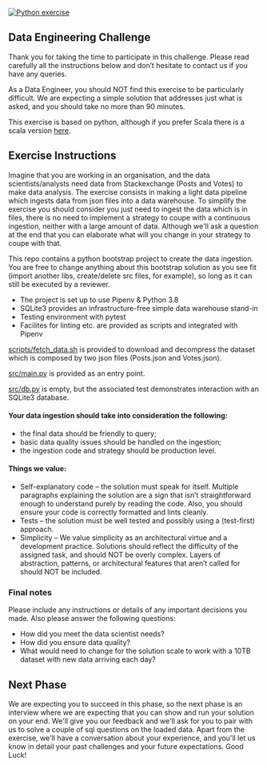 [![Python exercise](https://github.com/EqualExperts/data-studio-exercise-python-sql/actions/workflows/python-exercise.yml/badge.svg)](https://github.com/EqualExperts/data-studio-exercise-python-sql/actions/workflows/python-exercise.yml)
## Data Engineering Challenge
Thank you for taking the time to participate in this challenge. Please read carefully all the instructions below and don’t hesitate to contact us if you have any queries. 

As a Data Engineer, you should NOT find this exercise to be particularly difficult. 
We are expecting a simple solution that addresses just what is asked, and you should take no more than 90 minutes.

This exercise is based on python, although if you prefer Scala there is a scala version [here](https://github.com/EqualExperts/data-studio-exercise-python-sql/tree/json-exercise-scala).

## Exercise Instructions 

Imagine that you are working in an organisation, and the data scientists/analysts need data from Stackexchange (Posts and Votes) to make data analysis. The exercise consists in making a light data pipeline which ingests data from json files into a data warehouse. To simplify the exercise you should consider you just need to ingest the data which is in files, there is no need to implement a strategy to coupe with a continuous ingestion, neither with a large amount of data. Although we'll ask a question at the end that you can elaborate what will you change in your strategy to coupe with that.

This repo contains a python bootstrap project to create the data ingestion.
You are free to change anything about this bootstrap solution as you see fit (import another libs, create/delete src files, for example), so long as it can still be executed by a reviewer.

- The project is set up to use Pipenv & Python 3.8
- SQLite3 provides an infrastructure-free simple data warehouse stand-in
- Testing environment with pytest
- Facilites for linting etc. are provided as scripts and integrated with Pipenv

[scripts/fetch_data.sh](scripts/fetch_data.sh) 
is provided to download and decompress the dataset which is composed by two json files (Posts.json and Votes.json).

[src/main.py](src/main.py) is provided as an entry point.

[src/db.py](src/db.py) is empty, but the associated test demonstrates interaction with an SQLite3 database.

#### Your data ingestion should take into consideration the following:
- the final data should be friendly to query;
- basic data quality issues should be handled on the ingestion;
- the ingestion code and strategy should be production level.

#### Things we value:
- Self-explanatory code – the solution must speak for itself. Multiple paragraphs explaining the solution are a sign that isn’t straightforward enough to understand purely by reading the code. Also, you should ensure your code is correctly formatted and lints cleanly.
- Tests – the solution must be well tested and possibly using a (test­-first) approach.
- Simplicity – We value simplicity as an architectural virtue and a development practice. Solutions should reflect the difficulty of the assigned task, and should NOT be overly complex. Layers of abstraction, patterns, or architectural features that aren’t called for should NOT be included.

### Final notes
Please include any instructions or details of any important decisions you made. Also please answer the following questions: 
- How did you meet the data scientist needs?
- How did you ensure data quality?
- What would need to change for the solution scale to work with a 10TB dataset with new data arriving each day?

## Next Phase
We are expecting you to succeed in this phase, so the next phase is an interview where we are expecting that you can show and run your solution on your end. 
We'll give you our feedback and we'll ask for you to pair with us to solve a couple of sql questions on the loaded data. 
Apart from the exercise, we'll have a conversation about your experience, and you'll let us know in detail your past challenges and your future expectations. Good Luck!
